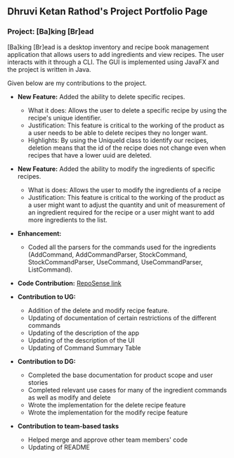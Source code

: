 ## Dhruvi Ketan Rathod's Project Portfolio Page

### Project: [Ba]king [Br]ead

[Ba]king [Br]ead is a desktop inventory and recipe book management application that allows users to add ingredients and view
recipes. The user interacts with it through a CLI. The GUI is implemented using JavaFX and the project is written in Java.

Given below are my contributions to the project.

* **New Feature:** Added the ability to delete specific recipes.
    * What it does: Allows the user to delete a specific recipe by using the recipe's unique identifier.
    * Justification: This feature is critical to the working of the product as a user needs to be able to delete recipes 
      they no longer want.
    * Highlights: By using the UniqueId class to identify our recipes, deletion means that the id of the recipe does not 
      change even when recipes that have a lower uuid are deleted.
* **New Feature:** Added the ability to modify the ingredients of specific recipes.
  * What is does: Allows the user to modify the ingredients of a recipe 
  * Justification: This feature is critical to the working of the product as a user might want to adjust the quantity 
    and unit of measurement of an ingredient required for the recipe or a user might want to add more ingredients to the
    list.
* **Enhancement:** 
  * Coded all the parsers for the commands used for the ingredients (AddCommand, AddCommandParser, StockCommand, 
    StockCommandParser, UseCommand, UseCommandParser, ListCommand).

* **Code Contribution:** [RepoSense link](https://nus-cs2103-ay2324s1.github.io/tp-dashboard/?search=dhruvir29&breakdown=false&sort=groupTitle%20dsc&sortWithin=title&since=2023-09-22&timeframe=commit&mergegroup=&groupSelect=groupByRepos)

* **Contribution to UG:**
    - Addition of the delete and modify recipe feature.
    - Updating of documentation of certain restrictions of the different commands
    - Updating of the description of the app
    - Updating of the description of the UI
    - Updating of Command Summary Table

* **Contribution to DG:**
    - Completed the base documentation for product scope and user stories
    - Completed relevant use cases for many of the ingredient commands as well as modify and delete
    - Wrote the implementation for the delete recipe feature
    - Wrote the implementation for the modify recipe feature

* **Contribution to team-based tasks**
    - Helped merge and approve other team members' code
    - Updating of README
